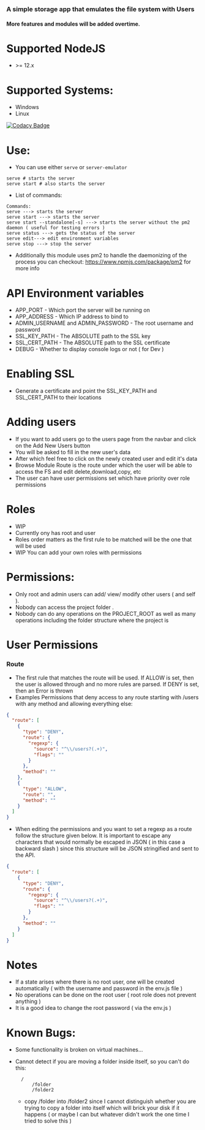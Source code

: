 ### A simple storage app that emulates the file system with Users 

#### More features and modules will be added overtime.

# Supported NodeJS
- \>= 12.x 

# Supported Systems:
- Windows
- Linux

[![Codacy Badge](https://api.codacy.com/project/badge/Grade/0b4f4870655d46e59396a530b651d5b9)](https://app.codacy.com/manual/Michaelpalacce/Server?utm_source=github.com&utm_medium=referral&utm_content=Michaelpalacce/Server&utm_campaign=Badge_Grade_Dashboard)

# Use:
- You can use either `serve` or `server-emulator`
~~~
serve # starts the server
serve start # also starts the server
~~~

- List of commands:
~~~
Commands:
serve ---> starts the server
serve start ---> starts the server
serve start --standalone[-s] ---> starts the server without the pm2 daemon ( useful for testing errors )
serve status ---> gets the status of the server
serve edit---> edit environment variables 
serve stop ---> stop the server
~~~
- Additionally this module uses pm2 to handle the daemonizing of the process you can checkout: https://www.npmjs.com/package/pm2 for more info

# API Environment variables
- APP_PORT - Which port the server will be running on
- APP_ADDRESS - Which IP address to bind to
- ADMIN_USERNAME and ADMIN_PASSWORD - The root username and password 
- SSL_KEY_PATH - The ABSOLUTE path to the SSL key
- SSL_CERT_PATH - The ABSOLUTE path to the SSL certificate
- DEBUG - Whether to display console logs or not ( for Dev )

# Enabling SSL
- Generate a certificate and point the SSL_KEY_PATH and SSL_CERT_PATH to their locations

# Adding users
- If you want to add users go to the users page from the navbar and click on the Add New Users button
- You will be asked to fill in the new user's data
- After which feel free to click on the newly created user and edit it's data
- Browse Module Route is the route under which the user will be able to access the FS and edit delete,download,copy, etc
- The user can have user permissions set which have priority over role permissions

# Roles
- WIP 
- Currently ony has root and user
- Roles order matters as the first rule to be matched will be the one that will be used
- WIP You can add your own roles with permissions

# Permissions:
- Only root and admin users can add/ view/ modify other users ( and self ). 
- Nobody can access the project folder .
- Nobody can do any operations on the PROJECT_ROOT as well as many operations including the folder structure where the project is

# User Permissions

### Route
- The first rule that matches the route will be used. If ALLOW is set, then the user is allowed through and no more rules are parsed.
  If DENY is set, then an Error is thrown
- Examples Permissions that deny access to any route starting with /users with any method and allowing everything else:
~~~json
{
  "route": [
    {
      "type": "DENY",
      "route": {
        "regexp": {
          "source": "^\\/users?(.+)",
          "flags": ""
        }
      },
      "method": ""
    },
    {
      "type": "ALLOW",
      "route": "",
      "method": ""
    }
  ]
}
~~~
- When editing the permissions and you want to set a regexp as a route follow the structure given below. It is important
  to escape any characters that would normally be escaped in JSON ( in this case a backward slash ) since this structure will be 
  JSON stringified and sent to the API.
~~~json
{
  "route": [
    {
      "type": "DENY",
      "route": {
        "regexp": {
          "source": "^\\/users?(.+)",
          "flags": ""
        }
      },
      "method": ""
    }
  ]
}
~~~


# Notes
- If a state arises where there is no root user, one will be created automatically ( with the username and password in the env.js file )
- No operations can be done on the root user ( root role does not prevent anything )
- It is a good idea to change the root password ( via the env.js )

# Known Bugs:
- Some functionality is broken on virtual machines...
- Cannot detect if you are moving a folder inside itself, so you can't do this: 
       
        /
            /folder
            /folder2
            
    - copy /folder into /folder2 since I cannot distinguish whether you are trying to copy a folder into itself which will brick your disk if it happens ( or maybe I can but whatever didn't work the one time I tried to solve this )
